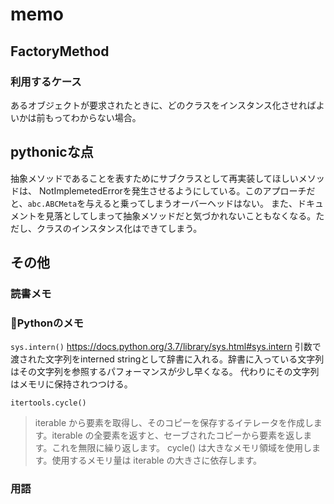 # memo

## FactoryMethod

### 利用するケース

あるオブジェクトが要求されたときに、どのクラスをインスタンス化させればよいかは前もってわからない場合。

## pythonicな点

抽象メソッドであることを表すためにサブクラスとして再実装してほしいメソッドは、
NotImplemetedErrorを発生させるようにしている。このアプローチだと、`abc.ABCMeta`を与えると乗ってしまうオーバーヘッドはない。
また、ドキュメントを見落としてしまって抽象メソッドだと気づかれないこともなくなる。ただし、クラスのインスタンス化はできてしまう。


## その他

### 読書メモ

### Pythonのメモ

`sys.intern()`
https://docs.python.org/3.7/library/sys.html#sys.intern
引数で渡された文字列をinterned stringとして辞書に入れる。辞書に入っている文字列はその文字列を参照するパフォーマンスが少し早くなる。
代わりにその文字列はメモリに保持されつつける。

`itertools.cycle()`
> iterable から要素を取得し、そのコピーを保存するイテレータを作成します。iterable の全要素を返すと、セーブされたコピーから要素を返します。これを無限に繰り返します。
> cycle() は大きなメモリ領域を使用します。使用するメモリ量は iterable の大きさに依存します。

### 用語
